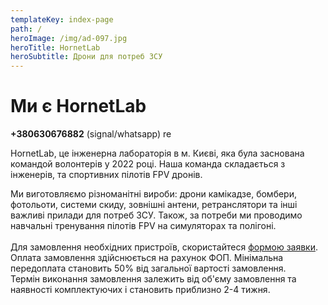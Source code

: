 ```yaml
---
templateKey: index-page
path: /
heroImage: /img/ad-097.jpg
heroTitle: HornetLab
heroSubtitle: Дрони для потреб ЗСУ
---
```

# Ми є HornetLab

**+﻿380630676882** (signal/whatsapp) re

HornetLab, це інженерна лабораторія в м. Києві, яка була заснована командой волонтерів у 2022 році. Н﻿аша команда складається з інженерів, та спортивних пілотів FPV дронів. 

Ми виготовляємо різноманітні вироби: дрони камікадзе, бомбери, фотольоти, системи скиду, зовнішні антени, ретранслятори та інші важливі прилади для потреб ЗСУ. 
Також, за потреби ми проводимо навчальні тренування пілотів FPV на симуляторах та полігоні. \
\
Д﻿ля замовлення необхідних пристроїв, скористайтеся <a href="https://docs.google.com/forms/d/e/1FAIpQLSeuJTOse6htPpw12jmIkdovVgLFWriGnW6wejJI6x_VybuSaQ/viewform?usp=sf_link" target="_blank" rel="noopener noreferrer">формою заявки</a>. О﻿плата замовлення здійснюється на рахунок ФОП. Мінімальна передоплата становить 50% від загальної вартості замовлення.\
Т﻿ермін виконання замовлення залежить від об'єму замовлення та наявності комплектуючих і становить приблизно 2-4 тижня.
